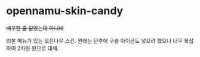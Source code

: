 # opennamu-skin-candy
~~배포한 줄 알았는데 아니네~~

리본 메뉴가 있는 오픈나무 스킨. 원래는 단추에 구슬 아이콘도 넣으려 했으나 너무 복잡하여 2차원 원으로 대체.
